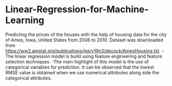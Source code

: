 # Linear-Regression-for-Machine-Learning
Predicting the prices of the houses with the help of housing data for the city of Ames, Iowa, United States from 2006 to 2010. Dataset was downloaded from https://ww2.amstat.org/publications/jse/v19n3/decock/AmesHousing.txt.
 -The linear regression model is build using feature engineering and feature selection techniques.
 -The main highlight of this model is the use of categorical variables for prediction. It can be observed that the lowest RMSE value is obtained when we use numerical attributes along side the categorical attributes.
